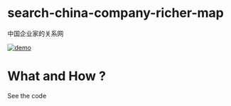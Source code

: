# search-china-company-richer-map
中国企业家的关系网


[![demo](https://asciinema.org/a/276wem9f4bfo31xupis0tbin2)](https://asciinema.org/a/276wem9f4bfo31xupis0tbin2?autoplay=1)


# What and How ?

 See the code
